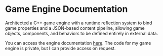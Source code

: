 # Game Engine Documentation
Architected a C++ game engine with a runtime reflection system to bind game properties and a JSON-based content pipeline, allowing game objects, components, and behaviors to be defined entirely in external data.

You can access the engine documentation [here](https://th3roadnottaken.github.io/GameEngineDocumentation/). The code for my game engine is private, but I can provide access on request.
